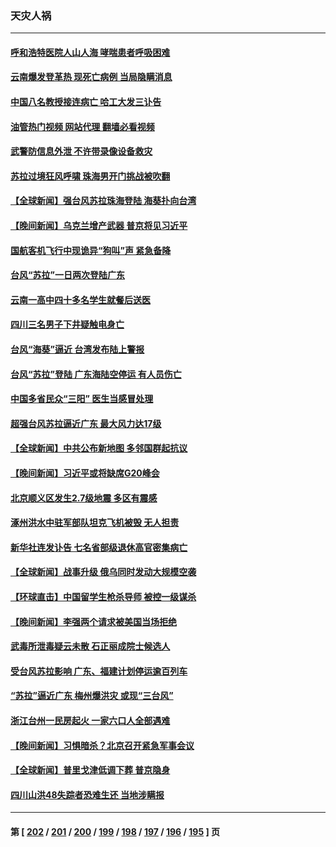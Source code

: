 ### 天灾人祸
---
#### [呼和浩特医院人山人海 哮喘患者呼吸困难](../../pages/ncid280/n14066268.md?09040845) 
#### [云南爆发登革热 现死亡病例 当局隐瞒消息](../../pages/ncid280/n14066200.md?09040845) 
#### [中国八名教授接连病亡 哈工大发三讣告](../../pages/ncid280/n14066050.md?09040845) 
#### [油管热门视频 网站代理 翻墙必看视频](http://138.2.39.72:81/youtube.html?epic-marker?09040845)
#### [武警防信息外泄 不许带录像设备救灾](../../pages/ncid280/n14066025.md?09040845) 
#### [苏拉过境狂风呼啸 珠海男开门挑战被吹翻](../../pages/ncid280/n14065845.md?09040845) 
#### [【全球新闻】强台风苏拉珠海登陆 海葵扑向台湾](../../pages/ncid280/n14065849.md?09040845) 
#### [【晚间新闻】乌克兰增产武器 普京将见习近平](../../pages/ncid280/n14065848.md?09040845) 
#### [国航客机飞行中现诡异“狗叫”声 紧急备降](../../pages/ncid280/n14065808.md?09040845) 
#### [台风“苏拉”一日两次登陆广东](../../pages/ncid280/n14065788.md?09040845) 
#### [云南一高中四十多名学生就餐后送医](../../pages/ncid280/n14065783.md?09040845) 
#### [四川三名男子下井疑触电身亡](../../pages/ncid280/n14065748.md?09040845) 
#### [台风“海葵”逼近 台湾发布陆上警报](../../pages/ncid280/n14065635.md?09040845) 
#### [台风“苏拉”登陆 广东海陆空停运 有人员伤亡](../../pages/ncid280/n14065653.md?09040845) 
#### [中国多省民众“三阳” 医生当感冒处理](../../pages/ncid280/n14065276.md?09040845) 
#### [超强台风苏拉逼近广东 最大风力达17级](../../pages/ncid280/n14065205.md?09040845) 
#### [【全球新闻】中共公布新地图 多邻国群起抗议](../../pages/ncid280/n14065190.md?09040845) 
#### [【晚间新闻】习近平或将缺席G20峰会](../../pages/ncid280/n14065191.md?09040845) 
#### [北京顺义区发生2.7级地震 多区有震感](../../pages/ncid280/n14065153.md?09040845) 
#### [涿州洪水中驻军部队坦克飞机被毁 无人担责](../../pages/ncid280/n14064949.md?09040845) 
#### [新华社连发讣告 七名省部级退休高官密集病亡](../../pages/ncid280/n14064842.md?09040845) 
#### [【全球新闻】战事升级 俄乌同时发动大规模空袭](../../pages/ncid280/n14064551.md?09040845) 
#### [【环球直击】中国留学生枪杀导师 被控一级谋杀](../../pages/ncid280/n14064214.md?09040845) 
#### [【晚间新闻】李强两个请求被美国当场拒绝](../../pages/ncid280/n14064181.md?09040845) 
#### [武毒所泄毒疑云未散 石正丽成院士候选人](../../pages/ncid280/n14064505.md?09040845) 
#### [受台风苏拉影响 广东、福建计划停运逾百列车](../../pages/ncid280/n14064356.md?09040845) 
#### [“苏拉”逼近广东 梅州爆洪灾 或现“三台风”](../../pages/ncid280/n14064035.md?09040845) 
#### [浙江台州一民房起火 一家六口人全部遇难](../../pages/ncid280/n14064008.md?09040845) 
#### [【晚间新闻】习惧暗杀？北京召开紧急军事会议](../../pages/ncid280/n14063500.md?09040845) 
#### [【全球新闻】普里戈津低调下葬 普京隐身](../../pages/ncid280/n14063924.md?09040845) 
#### [四川山洪48失踪者恐难生还 当地涉瞒报](../../pages/ncid280/n14063706.md?09040845) 

---
#### 第 [ [202](./202.md?09040845) / [201](./201.md?09040845) / [200](./200.md?09040845) / [199](./199.md?09040845) / [198](./198.md?09040845) / [197](./197.md?09040845) / [196](./196.md?09040845) / [195](./195.md?09040845) ] 页

